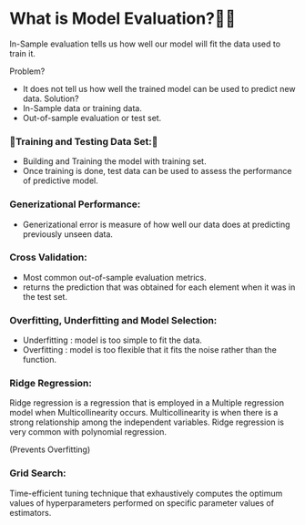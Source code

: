 # What is Model Evaluation?🧑‍🔬
In-Sample evaluation tells us how well our model will fit the data used to train it.

Problem?
- It does not tell us how well the trained model can be used to predict new data.
Solution?
- In-Sample data or training data. 
- Out-of-sample evaluation or test set.

### 🧪Training and Testing Data Set:🏃
- Building and Training the model with training set.
- Once training is done, test data can be used to assess the performance of predictive model. 

### Generizational Performance:
- Generizational error is measure of how well our data does at predicting previously unseen data.

### Cross Validation:
- Most common out-of-sample evaluation metrics. 
- returns the prediction that was obtained for each element when it was in the test set.

### Overfitting, Underfitting and Model Selection:
- Underfitting : model is too simple to fit the data.
- Overfitting : model is too flexible that it fits the noise rather than the function.

### Ridge Regression:
Ridge regression is a regression that is employed in a Multiple regression model when Multicollinearity occurs. Multicollinearity is when there is a strong relationship among the independent variables. Ridge regression is very common with polynomial regression.

(Prevents Overfitting)

### Grid Search:
Time-efficient tuning technique that exhaustively computes the optimum values of hyperparameters performed on specific parameter values of estimators.

